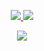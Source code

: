 <p align="center">
  <tr>
    <td align="center" style="padding=0;width=50%;">
      <a href="https://github.com/joe-rogan-0001">
      <img src="https://github-readme-stats.vercel.app/api/?username=joe-rogan-0001&title_color=ec7460&text_color=9f9f9f&show_icons=true&bg_color=00000000&hide_border=true&icon_color=ec7460&hide_title=true&count_private=true&include_all_commits=true&enable_animations=true" />
    </td>
      <td align="center" style="padding=0;width=50%;">
      <a href="https://github.com/joe-rogan-0001">
      <img src="https://github-readme-stats-one-bice.vercel.app/api/top-langs/?username=joe-rogan-0001&role=OWNER,ORGANIZATION_MEMBER,COLLABORATOR&title_color=ec7460&text_color=9f9f9f&show_icons=true&bg_color=00000000&hide_border=true&icon_color=ec7460&hide_title=true&count_private=true&enable_animations=true" />
    </td>
  </tr>
</p>

<p align="center">
  <tr>
    <td align="center" style="padding=0;width=50%;">
      <a href="https://github.com/joe-rogan-0001">
      <img src="https://github-readme-streak-stats.herokuapp.com?user=joe-rogan-0001&theme=tokyonight_duo&hide_border=true&ring=ec7460&currStreakLabel=ec7460&sideNums=ec7460&dates=979797&sideLabels=ec7460&currStreakNum=ec7460&border=DD2727&stroke=00000000&background=00000000&fire=FF7600" />
    </td>
  </tr>
</p>
